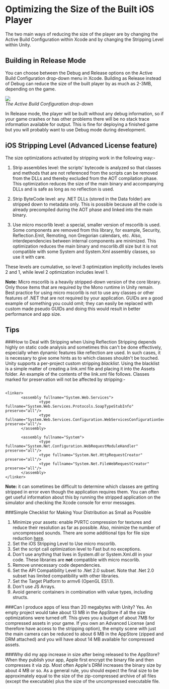 Optimizing the Size of the Built iOS Player
===========================================


The two main ways of reducing the size of the player are by changing the <span class=keyword>Active Build Configuration</span> within Xcode and by changing the <span class=keyword>Stripping Level</span> within Unity.

Building in Release Mode
------------------------


You can choose between the <span class=keyword>Debug</span> and <span class=keyword>Release</span> options on the <span class=keyword>Active Build Configuration</span> drop-down menu in Xcode. Building as <span class=keyword>Release</span> instead of <span class=keyword>Debug</span> can reduce the size of the built player by as much as 2-3MB, depending on the game.

![](http://docwiki.hq.unity3d.com/uploads/Main/iphone-activeBuildConfig.png)  
_The Active Build Configuration drop-down_

In Release mode, the player will be built without any debug information, so if your game crashes or has other problems there will be no stack trace information available for output. This is fine for deploying a finished game but you will probably want to use Debug mode during development.


iOS Stripping Level (Advanced License feature)
----------------------------------------------


The size optimizations activated by stripping work in the following way:-

1. <span class=keyword>Strip assemblies</span> level: the scripts' bytecode is analyzed so that classes and methods that are not referenced from the scripts can be removed from the DLLs and thereby excluded from the AOT compilation phase. This optimization reduces the size of the main binary and accompanying DLLs and is safe as long as no reflection is used.

1. <span class=keyword>Strip ByteCode</span> level: any .NET DLLs (stored in the Data folder) are stripped down to metadata only. This is possible because all the code is already precompiled during the AOT phase and linked into the main binary.

1. <span class=keyword>Use micro mscorlib</span> level: a special, smaller version of mscorlib is used. Some components are removed from this library, for example, Security, Reflection.Emit, Remoting, non Gregorian calendars, etc. Also, interdependencies between internal components are minimized. This optimization reduces the main binary and mscorlib.dll size but it is not compatible with some System and System.Xml assembly classes, so use it with care.

These levels are cumulative, so level 3 optimization implicitly includes levels 2 and 1, while level 2 optimization includes level 1.

__Note:__ <span class=component>Micro mscorlib</span> is a heavily stripped-down version of the core library. Only those items that are required by the Mono runtime in Unity remain. Best practice for using micro mscorlib is not to use any classes or other features of .NET that are not required by your application. GUIDs are a good example of something you could omit; they can easily be replaced with custom made pseudo GUIDs and doing this would result in better performance and app size. 

Tips
----

###How to Deal with Stripping when Using Reflection
Stripping depends highly on static code analysis and sometimes this can't be done effectively, especially when dynamic features like reflection are used. In such cases, it is necessary to give some hints as to which classes shouldn't be touched. Unity supports a per-project custom stripping _blacklist_. Using the blacklist is a simple matter of creating a <span class=component>link.xml</span> file and placing it into the <span class=component>Assets</span> folder. An example of the contents of the <span class=component>link.xml</span> file follows. Classes marked for preservation will not be affected by stripping:-
````

<linker>
       <assembly fullname="System.Web.Services">
               <type fullname="System.Web.Services.Protocols.SoapTypeStubInfo" preserve="all"/>
               <type fullname="System.Web.Services.Configuration.WebServicesConfigurationSectionHandler" preserve="all"/>
       </assembly>

       <assembly fullname="System">
               <type fullname="System.Net.Configuration.WebRequestModuleHandler" preserve="all"/>
               <type fullname="System.Net.HttpRequestCreator" preserve="all"/>
               <type fullname="System.Net.FileWebRequestCreator" preserve="all"/>
       </assembly>
</linker>

````

__Note:__ it can sometimes be difficult to determine which classes are getting stripped in error even though the application requires them. You can often get useful information about this by running the stripped application on the simulator and checking the Xcode console for error messages.

###Simple Checklist for Making Your Distribution as Small as Possible

1. Minimize your assets: enable PVRTC compression for textures and reduce their resolution as far as possible. Also, minimize the number of uncompressed sounds. There are some additional tips for file size reduction [here](Main.ReducingFilesize.html).
1. Set the iOS Stripping Level to <span class=keyword>Use micro mscorlib</span>.
1. Set the script call optimization level to <span class=keyword>Fast but no exceptions</span>.
1. Don't use anything that lives in System.dll or System.Xml.dll in your code. These libraries are __not__ compatible with micro mscorlib.
1. Remove unnecessary code dependencies.
1. Set the  API Compatibility Level to <span class=keyword>.Net 2.0 subset</span>. Note that .Net 2.0 subset has limited compatibility with other libraries.
1. Set the Target Platform to <span class=keyword>armv6 (OpenGL ES1.1)</span>.
1. Don't use JS Arrays.
1. Avoid generic containers in combination with value types, including structs.

###Can I produce apps of less than 20 megabytes with Unity?
Yes. An empty project would take about 13 MB in the AppStore if all the size optimizations were turned off. This gives you a budget of about 7MB for compressed assets in your game. If you own an Advanced License (and therefore have access to the stripping option), the empty scene with just the main camera can be reduced to about 6 MB in the AppStore (zipped and DRM attached) and you will have about 14 MB available for compressed assets.  

###Why did my app increase in size after being released to the AppStore?
When they publish your app, Apple first encrypt the binary file and then compresses it via zip. Most often Apple's DRM increases the binary size by about 4 MB or so. As a general rule, you should expect the final size to be approximately equal to the size of the zip-compressed archive of all files (except the executable) plus the size of the uncompressed executable file.
